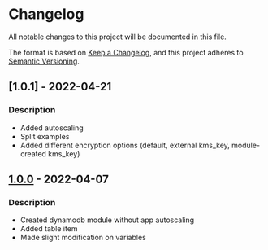 # Changelog
All notable changes to this project will be documented in this file.

The format is based on [Keep a Changelog](https://keepachangelog.com/en/1.0.0/),
and this project adheres to [Semantic Versioning](https://semver.org/spec/v2.0.0.html).

## [1.0.1] - 2022-04-21
### Description
- Added autoscaling
- Split examples
- Added different encryption options (default, external kms_key, module-created kms_key)

## [1.0.0] - 2022-04-07
### Description
- Created dynamodb module without app autoscaling
- Added table item
- Made slight modification on variables

[1.0.0]: https://github.com/boldlink/terraform-aws-dynamodb/releases/tag/1.0.0
